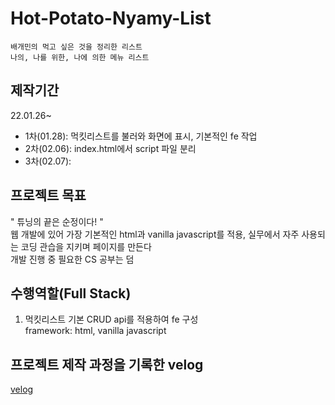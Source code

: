 # Hot-Potato-Nyamy-List
~~~
배개민의 먹고 싶은 것을 정리한 리스트
나의, 나를 위한, 나에 의한 메뉴 리스트
~~~
## 제작기간
22.01.26~
- 1차(01.28): 먹킷리스트를 불러와 화면에 표시, 기본적인 fe 작업
- 2차(02.06): index.html에서 script 파일 분리 
- 3차(02.07): 
## 프로젝트 목표
" 튜닝의 끝은 순정이다! "
<br>웹 개발에 있어 가장 기본적인 html과 vanilla javascript를 적용, 실무에서 자주 사용되는 코딩 관습을 지키며 페이지를 만든다
<br>개발 진행 중 필요한 CS 공부는 덤

## 수행역할(Full Stack)
1. 먹킷리스트 기본 CRUD api를 적용하여 fe 구성
<br>framework: html, vanilla javascript

## 프로젝트 제작 과정을 기록한 velog
[velog](https://velog.io/@bacccine/series/Hot-Potato-NyamyList)
